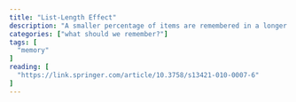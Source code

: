 ```yaml
---
title: "List-Length Effect"
description: "A smaller percentage of items are remembered in a longer list, but as the length of the list increases, the absolute number of items remembered increases as well. For example, consider a list of 30 items ('L30') and a list of 100 items ('L100'). An individual may remember 15 items from L30, or 50%, whereas the individual may remember 40 items from L100, or 40%. Although the percent of L30 items remembered (50%) is greater than the percent of L100 (40%), more L100 items (40) are remembered than L30 items."
categories: ["what should we remember?"]
tags: [
  "memory"
]
reading: [
  "https://link.springer.com/article/10.3758/s13421-010-0007-6"
]
---
```


